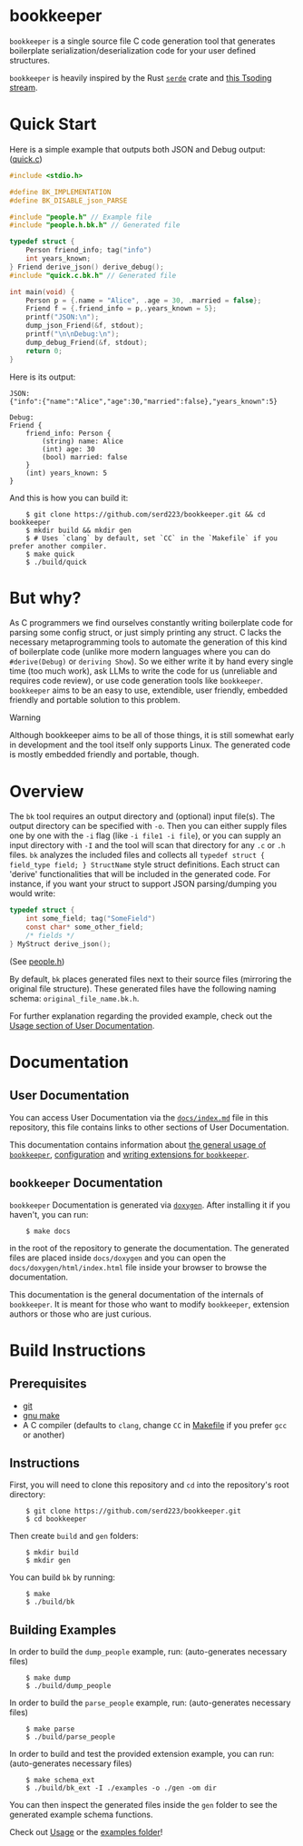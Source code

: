 # bookkeeper
`bookkeeper` is a single source file C code generation tool that generates boilerplate serialization/deserialization code for your user defined structures.

`bookkeeper` is heavily inspired by the Rust [`serde`](https://serde.rs/) crate and [this Tsoding stream](https://youtu.be/hnM6aSpWJ8c?si=7WqJW0dy8oaJtdmm).

# Quick Start
Here is a simple example that outputs both JSON and Debug output: ([quick.c](./examples/quick.c))
```c
#include <stdio.h>

#define BK_IMPLEMENTATION
#define BK_DISABLE_json_PARSE

#include "people.h" // Example file
#include "people.h.bk.h" // Generated file

typedef struct {
    Person friend_info; tag("info")
    int years_known;
} Friend derive_json() derive_debug();
#include "quick.c.bk.h" // Generated file

int main(void) {
    Person p = {.name = "Alice", .age = 30, .married = false};
    Friend f = {.friend_info = p,.years_known = 5};
    printf("JSON:\n");
    dump_json_Friend(&f, stdout);
    printf("\n\nDebug:\n");
    dump_debug_Friend(&f, stdout);
    return 0;
}
```
Here is its output:
```
JSON:
{"info":{"name":"Alice","age":30,"married":false},"years_known":5}

Debug:
Friend {
    friend_info: Person {
        (string) name: Alice
        (int) age: 30
        (bool) married: false
    }
    (int) years_known: 5
}
```
And this is how you can build it:
```console
    $ git clone https://github.com/serd223/bookkeeper.git && cd bookkeeper
    $ mkdir build && mkdir gen
    $ # Uses `clang` by default, set `CC` in the `Makefile` if you prefer another compiler.
    $ make quick
    $ ./build/quick
```

# But why?
As C programmers we find ourselves constantly writing boilerplate code for parsing some config struct, or just simply printing any struct. C lacks the necessary metaprogramming tools to automate the generation of this kind of boilerplate code (unlike more modern languages where you can do `#derive(Debug)` or `deriving Show`). So we either write it by hand every single time (too much work), ask LLMs to write the code for us (unreliable and requires code review), or use code generation tools like `bookkeeper`. `bookkeeper` aims to be an easy to use, extendible, user friendly, embedded friendly and portable solution to this problem.

>[!WARNING]
> Although bookkeeper aims to be all of those things, it is still somewhat early in development and the tool itself only supports Linux. The generated code is mostly embedded friendly and portable, though.

# Overview
The `bk` tool requires an output directory and (optional) input file(s). The output directory can be specified with `-o`. Then you can either supply files one by one with the `-i` flag (like `-i file1 -i file`), or you can supply an input directory with `-I` and the tool will scan that directory for any `.c` or `.h` files. `bk` analyzes the included files and collects all `typedef struct { field_type field; } StructName` style struct definitions. Each struct can 'derive' functionalities that will be included in the generated code. For instance, if you want your struct to support JSON parsing/dumping you would write:

```c
typedef struct {
    int some_field; tag("SomeField")
    const char* some_other_field;
    /* fields */
} MyStruct derive_json();
```
(See [people.h](./examples/people.h))

By default, `bk` places generated files next to their source files (mirroring the original file structure). These generated files have the following naming schema: `original_file_name.bk.h`.

For further explanation regarding the provided example, check out the [Usage section of User Documentation](./docs/usage.md).

# Documentation
## User Documentation
You can access User Documentation via the [`docs/index.md`](./docs/index.md) file in this repository, this file contains links to other sections of User Documentation.

This documentation contains information about [the general usage of `bookkeeper`](./docs/usage.md), [configuration](./docs/config.md) and [writing extensions for `bookkeeper`](./docs/extensions.md).

## `bookkeeper` Documentation
`bookkeeper` Documentation is generated via [`doxygen`](https://doxygen.nl/). After installing it if you haven't, you can run:
```console
    $ make docs
```
in the root of the repository to generate the documentation. The generated files are placed inside `docs/doxygen` and you can open the `docs/doxygen/html/index.html` file inside your browser to browse the documentation.

This documentation is the general documentation of the internals of `bookkeeper`. It is meant for those who want to modify `bookkeeper`, extension authors or those who are just curious.

# Build Instructions
## Prerequisites
 - [git](https://git-scm.com/)
 - [gnu make](https://www.gnu.org/software/make/)
 - A C compiler (defaults to `clang`, change `CC` in [Makefile](./Makefile) if you prefer `gcc` or another)

## Instructions
First, you will need to clone this repository and `cd` into the repository's root directory:
```console
    $ git clone https://github.com/serd223/bookkeeper.git
    $ cd bookkeeper
```

Then create `build` and `gen` folders:
```console
    $ mkdir build
    $ mkdir gen
```

You can build `bk` by running:
```console
    $ make
    $ ./build/bk
```

## Building Examples
In order to build the `dump_people` example, run: (auto-generates necessary files)
```console
    $ make dump
    $ ./build/dump_people
```

In order to build the `parse_people` example, run: (auto-generates necessary files)
```console
    $ make parse
    $ ./build/parse_people
```
In order to build and test the provided extension example, you can run: (auto-generates necessary files)
```console
    $ make schema_ext
    $ ./build/bk_ext -I ./examples -o ./gen -om dir
```
You can then inspect the generated files inside the `gen` folder to see the generated example schema functions.

Check out [Usage](./docs/usage.md) or the [examples folder](./examples/)!
